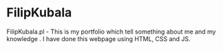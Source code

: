 # FilipKubala
FilipKubala.pl - This is my portfolio which tell something about me and my knowledge . I have done this webpage using HTML, CSS and JS.
